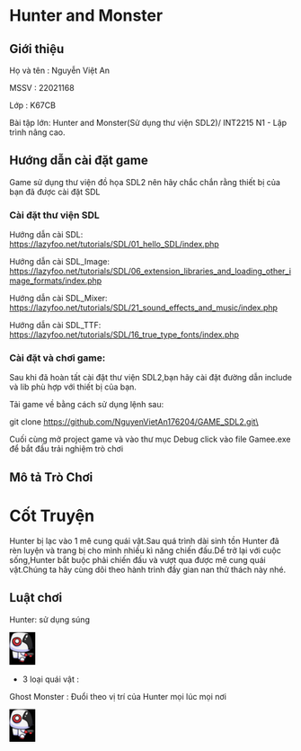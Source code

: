 # Hunter and Monster

## Giới thiệu

Họ và tên : Nguyễn Việt An

MSSV : 22021168

Lớp : K67CB 

Bài tập lớn: Hunter and Monster(Sử dụng thư viện SDL2)/ INT2215 N1 - Lập trình nâng cao.

## Hướng dẫn cài đặt game

 Game sử dụng thư viện đồ họa SDL2 nên hãy chắc chắn rằng thiết bị của bạn đã được cài đặt SDL
 
### Cài đặt thư viện SDL

Hướng dẫn cài SDL: https://lazyfoo.net/tutorials/SDL/01_hello_SDL/index.php

Hướng dẫn cài SDL_Image: https://lazyfoo.net/tutorials/SDL/06_extension_libraries_and_loading_other_image_formats/index.php

Hướng dẫn cài SDL_Mixer: https://lazyfoo.net/tutorials/SDL/21_sound_effects_and_music/index.php

Hướng dẫn cài SDL_TTF: https://lazyfoo.net/tutorials/SDL/16_true_type_fonts/index.php

### Cài đặt và chơi game:

Sau khi đã hoàn tất cài đặt thư viện SDL2,bạn hãy cài đặt đường dẫn include và lib phù hợp với thiết bị của bạn.

Tải game về bằng cách sử dụng lệnh sau:

git clone https://github.com/NguyenVietAn176204/GAME_SDL2.git\

Cuối cùng mở project game và vào thư mục Debug click vào file Gamee.exe để bắt đầu trải nghiệm trò chơi

## Mô tả Trò Chơi

# Cốt Truyện

 Hunter bị lạc vào 1 mê cung quái vật.Sau quá trình dài sinh tồn Hunter đã rèn luyện và trang bị cho mình nhiều kì năng chiến đấu.Dể trở lại với cuộc sống,Hunter bắt buộc phải chiến đấu và vượt qua được mê cung quái vật.Chúng ta hãy cùng dõi theo hành trình đầy gian nan thử thách này nhé.

## Luật chơi

Hunter: sử dụng súng

![alt](https://github.com/NguyenVietAn176204/Game_SDL2-Hunter-Monster/blob/main/ReadmePreview/PlayerPreview.png)

+ 3 loại quái vật :

Ghost Monster : Đuổi theo vị trí của Hunter mọi lúc mọi nơi

![alt](https://github.com/NguyenVietAn176204/Game_SDL2-Hunter-Monster/blob/main/ReadmePreview/PlayerPreview.png)









